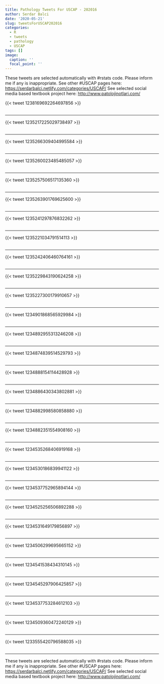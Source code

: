 ```yaml
---
title: Pathology Tweets For USCAP - 202016
author: Serdar Balci
date: '2020-05-21'
slug: tweetsForUSCAP202016
categories:
  - R
  - tweets
  - pathology
  - USCAP
tags: []
image:
  caption: ''
  focal_point: ''
---
```



These tweets are selected automatically with #rstats code. Please inform me if any is inappropriate.
See other #USCAP pages here: https://serdarbalci.netlify.com/categories/USCAP/ 
See selected social media based textbook project here: http://www.patolojinotlari.com/

{{< tweet 1238169692264697856 >}}
<br>
<br>
<hr>
{{< tweet 1235217225029738497 >}}
<br>
<br>
<hr>
{{< tweet 1235266309404995584 >}}
<br>
<br>
<hr>
{{< tweet 1235260023485485057 >}}
<br>
<br>
<hr>
{{< tweet 1235257506517135360 >}}
<br>
<br>
<hr>
{{< tweet 1235263901769625600 >}}
<br>
<br>
<hr>
{{< tweet 1235241297876832262 >}}
<br>
<br>
<hr>
{{< tweet 1235221034791514113 >}}
<br>
<br>
<hr>
{{< tweet 1235242406460764161 >}}
<br>
<br>
<hr>
{{< tweet 1235229843190624258 >}}
<br>
<br>
<hr>
{{< tweet 1235227300179910657 >}}
<br>
<br>
<hr>
{{< tweet 1234901868565929984 >}}
<br>
<br>
<hr>
{{< tweet 1234892955313246208 >}}
<br>
<br>
<hr>
{{< tweet 1234874839514529793 >}}
<br>
<br>
<hr>
{{< tweet 1234888154114428928 >}}
<br>
<br>
<hr>
{{< tweet 1234886430343802881 >}}
<br>
<br>
<hr>
{{< tweet 1234882998580858880 >}}
<br>
<br>
<hr>
{{< tweet 1234882351554908160 >}}
<br>
<br>
<hr>
{{< tweet 1234535268406919168 >}}
<br>
<br>
<hr>
{{< tweet 1234530186839941122 >}}
<br>
<br>
<hr>
{{< tweet 1234537752965894144 >}}
<br>
<br>
<hr>
{{< tweet 1234525256506892288 >}}
<br>
<br>
<hr>
{{< tweet 1234531649179856897 >}}
<br>
<br>
<hr>
{{< tweet 1234506299695665152 >}}
<br>
<br>
<hr>
{{< tweet 1234541538434310145 >}}
<br>
<br>
<hr>
{{< tweet 1234545297906425857 >}}
<br>
<br>
<hr>
{{< tweet 1234537753284612103 >}}
<br>
<br>
<hr>
{{< tweet 1234509360472240129 >}}
<br>
<br>
<hr>
{{< tweet 1233555420796588035 >}}
<br>
<br>
<hr>


These tweets are selected automatically with #rstats code. Please inform me if any is inappropriate.
See other #USCAP pages here: https://serdarbalci.netlify.com/categories/USCAP/ 
See selected social media based textbook project here: http://www.patolojinotlari.com/
